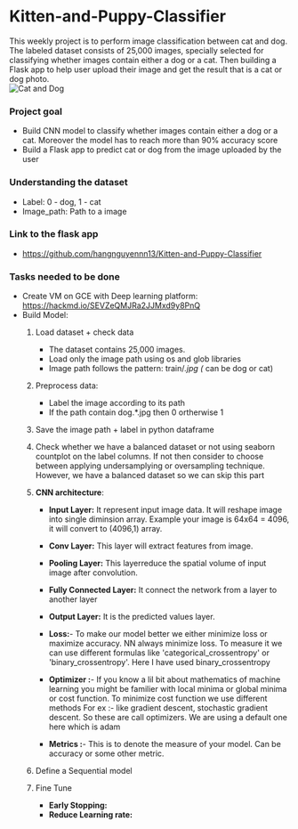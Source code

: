 # Kitten-and-Puppy-Classifier
This weekly project is to perform image classification between cat and dog. The labeled dataset consists of 25,000 images, specially selected for classifying whether images contain either a dog or a cat. Then building a Flask app to help user upload their image and get the result that is a cat or dog photo.  
![Cat and Dog](https://gimmeinfo.com/wp-content/uploads/2016/02/pets-cat-dog-2-1100x866.jpg)

### Project goal
* Build CNN model to classify whether images contain either a dog or a cat. Moreover the model has to reach more than 90% accuracy score
* Build a Flask app to predict cat or dog from the image uploaded by the user

### Understanding the dataset
* Label: 0 - dog, 1 - cat
* Image_path: Path to a image

### Link to the flask app
* https://github.com/hangnguyennn13/Kitten-and-Puppy-Classifier

### Tasks needed to be done
* Create VM on GCE with Deep learning platform: https://hackmd.io/SEVZeQMJRa2JJMxd9y8PnQ
* Build Model:
    1. Load dataset + check data
        * The dataset contains 25,000 images.
        * Load only the image path using os and glob libraries
        * Image path follows the pattern: train/*.jpg (* can be dog or cat)
        
    2. Preprocess data:
        * Label the image according to its path
        * If the path contain dog.*.jpg then 0 ortherwise 1
        
    3. Save the image path + label in python dataframe

    4. Check whether we have a balanced dataset or not using seaborn countplot on the label columns. If not then consider to choose between applying undersamplying or oversampling technique. However, we have a balanced dataset so we can skip this part
    
    5. **CNN architecture**:
        * **Input Layer:** It represent input image data. It will reshape image into single diminsion array. Example your image is 64x64 = 4096, it will convert to (4096,1) array.

        * **Conv Layer:** This layer will extract features from image.

        * **Pooling Layer:** This layerreduce the spatial volume of input image after convolution.

        * **Fully Connected Layer:** It connect the network from a layer to another layer

        * **Output Layer:** It is the predicted values layer.
        
        * **Loss:**- To make our model better we either minimize loss or maximize accuracy. NN always minimize loss. To measure it we can use different formulas like 'categorical_crossentropy' or 'binary_crossentropy'. Here I have used binary_crossentropy

        * **Optimizer :**- If you know a lil bit about mathematics of machine learning you might be familier with local minima or global minima or cost function. To minimize cost function we use different methods For ex :- like gradient descent, stochastic gradient descent. So these are call optimizers. We are using a default one here which is adam

        * **Metrics :**- This is to denote the measure of your model. Can be accuracy or some other metric.
        
    6. Define a Sequential model

    7. Fine Tune
        * **Early Stopping:**
        * **Reduce Learning rate:**
